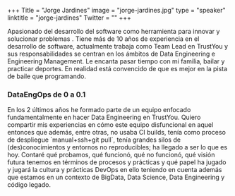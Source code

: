+++
Title = "Jorge Jardines"
image = "jorge-jardines.jpg"
type = "speaker"
linktitle = "jorge-jardines"
Twitter = ""
+++

Apasionado del desarrollo del software como herramienta para innovar y solucionar problemas . Tiene más de 10 años de experiencia en el desarrollo de software, actualmente trabaja como Team Lead en TrustYou y sus responsabilidades se centran en los ámbitos de Data Engineering e Engineering Management. Le encanta pasar tiempo con mi familia, bailar y practicar deportes. En realidad está convencido de que es mejor en la pista de baile que programando. 

<h3>DataEngOps de 0 a 0.1</h3>
En los 2 últimos años he formado parte de un equipo enfocado fundamentalmente en hacer Data Engineering en TrustYou. Quiero compartir mis experiencias en cómo este equipo disfuncional en aquel entonces que además, entre otras, no usaba CI builds, tenía como proceso de despliegue `manual+ssh+git pull`, tenía grandes silos de (des)conocimientos y entornos no reproducibles; ha llegado a ser lo que es hoy. Contaré qué probamos, qué funcionó, qué no funcionó, qué visión futura tenemos en términos de procesos y prácticas y qué papel ha jugado y jugará la cultura y prácticas DevOps en ello teniendo en cuenta además que estamos en un contexto de BigData, Data Science, Data Engineering y código legado.